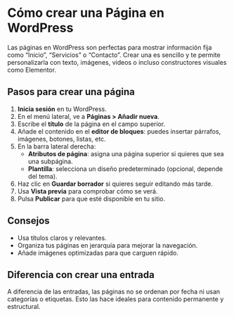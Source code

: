 # Cómo crear una Página en WordPress

Las páginas en WordPress son perfectas para mostrar información fija como “Inicio”, “Servicios” o “Contacto”. Crear una es sencillo y te permite personalizarla con texto, imágenes, videos o incluso constructores visuales como Elementor.

## Pasos para crear una página
1. **Inicia sesión** en tu WordPress.
2. En el menú lateral, ve a **Páginas > Añadir nueva**.
3. Escribe el **título** de la página en el campo superior.
4. Añade el contenido en el **editor de bloques**: puedes insertar párrafos, imágenes, botones, listas, etc.
5. En la barra lateral derecha:
   - **Atributos de página**: asigna una página superior si quieres que sea una subpágina.
   - **Plantilla**: selecciona un diseño predeterminado (opcional, depende del tema).
6. Haz clic en **Guardar borrador** si quieres seguir editando más tarde.
7. Usa **Vista previa** para comprobar cómo se verá.
8. Pulsa **Publicar** para que esté disponible en tu sitio.

## Consejos
- Usa títulos claros y relevantes.
- Organiza tus páginas en jerarquía para mejorar la navegación.
- Añade imágenes optimizadas para que carguen rápido.

## Diferencia con crear una entrada
A diferencia de las entradas, las páginas no se ordenan por fecha ni usan categorías o etiquetas. Esto las hace ideales para contenido permanente y estructural.

